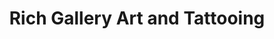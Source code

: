 ---
title: "Rich Gallery Art and Tattooing"
url: /syracuse/rich-gallery-art-and-tattooing/
shop: tattoo
---